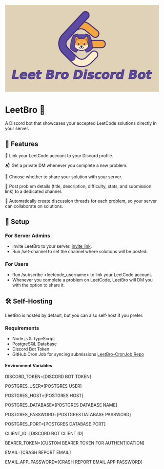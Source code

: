 ![Logo](assets/Banner.png)
# LeetBro 🤖

A Discord bot that showcases your accepted LeetCode solutions directly in your server.

## 📌 Features

🔗 Link your LeetCode account to your Discord profile.

📬 Get a private DM whenever you complete a new problem.

🙋 Choose whether to share your solution with your server.

📢 Post problem details (title, description, difficulty, stats, and submission link) to a dedicated channel.

🧵 Automatically create discussion threads for each problem, so your server can collaborate on solutions.

## 🚀 Setup
### For Server Admins

- Invite LeetBro to your server. [invite link](https://top.gg/bot/1387318923904553051).
- Run /set-channel to set the channel where solutions will be posted.

### For Users
- Run /subscribe <leetcode_username> to link your LeetCode account.
- Whenever you complete a problem on LeetCode, LeetBro will DM you with the option to share it.

## 🛠️ Self-Hosting

LeetBro is hosted by default, but you can also self-host if you prefer.

### Requirements
- Node.js & TypeScript
- PostgreSQL Database
- Discord Bot Token
- GitHub Cron Job for syncing submissions [LeetBro-CronJob Repo](https://github.com/BryanHuynh/LeetBro-CronJob)

#### Environment Variables
DISCORD_TOKEN=[DISCORD BOT TOKEN]

POSTGRES_USER=[POSTGRES USER]

POSTGRES_HOST=[POSTGRES HOST]

POSTGRES_DATABASE=[POSTGRES DATABASE NAME]

POSTGRES_PASSWORD=[POSTGRES DATABASE PASSWORD]

POSTGRES_PORT=[POSTGRES DATABASE PORT]

CLIENT_ID=[DISCORD BOT CLIENT ID]

BEARER_TOKEN=[CUSTOM BEARER TOKEN FOR AUTHENTICATION]

EMAIL=[CRASH REPORT EMAIL]

EMAIL_APP_PASSWORD=[CRASH REPORT EMAIL APP PASSWORD]
